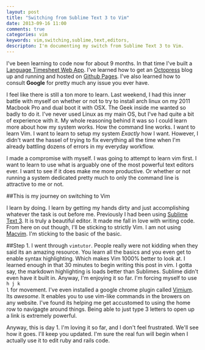 ```yaml
---
layout: post
title: "Switching from Sublime Text 3 to Vim"
date: 2013-09-16 11:00
comments: true
categories: vim 
keywords: vim,switching,sublime,text,editors, 
descripton: I'm documenting my switch from Sublime Text 3 to Vim. 
---
```

I've been learning to code now for about 9 months. In that time I've built a [Language Timesheet Web App](http://www.github.com/MisterOptimist/language_timesheet). I've learned how to get an [Octopress](http://www.octopress.org) blog up and running and hosted on [Github Pages](http://pages.github.com). I've also learned how to consult **Google** for pretty much any issue you ever have.


I feel like there is still a ton more to learn. Last weekend, I had this inner battle with myself on whether or not to try to install arch linux on my 2011 Macbook Pro and dual boot it with OSX. The Geek inside me wanted so badly to do it. I've never used Linux as my main OS, but I've had quite a bit of experience with it. My whole reasoning behind it was so I could learn more about how my system works. How the command line works. I want to learn Vim. I want to learn to setup my system *Exactly* how I want. However, I didn't want the hassel of trying to fix everything all the time when I'm already battling dozens of errors in my everyday workflow.

I made a compromise with myself. I was going to attempt to learn vim first. I want to learn to use what is arguably one of the most powerful text editors ever. I want to see if it does make me more productive. Or whether or not running a system dedicated pretty much to only the command line is attractive to me or not.

##This is my journey on switching to Vim

I learn by doing. I learn by getting my hands dirty and just accomplishing whatever the task is out before me. Previously I had been using [Sublime Text 3](http://www.sublimetext.com). It is truly a beautiful editor. It made me fall in love with writing code. From here on out though, I'll be sticking to strictly Vim. I am not using [Macvim](http://code.google.com/p/macvim/). I'm sticking to the basic of the basic. 

##Step 1.
I went through <code>vimtutor</code>. People really were not kidding when they said its an amazing resource. You learn all the basics and you even get to enable syntax highlighting. Which makes Vim 1000% better to look at. I learned enough in that 30 minutes to begin writing this post in vim. I gotta say, the markdown highlighting is loads better than Sublimes. Sublime didn't even have it built in. Anyway, I'm enjoying it so far. I'm forcing myself to use <code>h j k l</code> for movement. I've even installed a google chrome plugin called [Vimium](https://chrome.google.com/webstore/detail/vimium/dbepggeogbaibhgnhhndojpepiihcmeb?hl=en). Its *awesome*. It enables you to use vim-like commands in the browers on any website. I've found its helping me get accustomed to using the home row to navigagte around things. Being able to just type 3 letters to open up a link is extremely powerful.

Anyway, this is day 1. I'm loving it so far, and I don't feel frustrated. We'll see how it goes. I'll keep you updated. I'm sure the real fun will begin when I actually use it to edit ruby and rails code.

